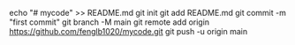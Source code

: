 echo "# mycode" >> README.md
git init
git add README.md
git commit -m "first commit"
git branch -M main
git remote add origin https://github.com/fenglb1020/mycode.git
git push -u origin main
